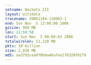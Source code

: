 ```yaml
---
setname: Waikato III
layout: witsdata
tracename: 20061104-110003-1
end: Sun Nov  5 13:00:00 2006
gzsize: 984 MB
len: 12:59:58
start: Sun Nov  5 00:00:03 2006
totalwirelen: 12,120 MB
pkts: 38 million
size: 2,836 MB
md5: aa3793cea870b6a46a7ee170320f0179
---
```

